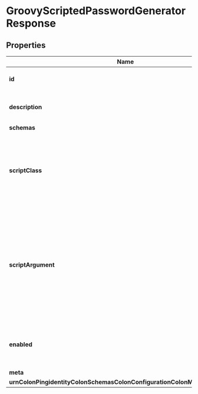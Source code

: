 

# GroovyScriptedPasswordGeneratorResponse


## Properties

| Name | Type | Description | Notes |
|------------ | ------------- | ------------- | -------------|
|**id** | **String** | Name of the Password Generator |  |
|**description** | **String** | A description for this Password Generator |  [optional] |
|**schemas** | **List&lt;EnumgroovyScriptedPasswordGeneratorSchemaUrn&gt;** |  |  |
|**scriptClass** | **String** | The fully-qualified name of the Groovy class providing the logic for the Groovy Scripted Password Generator. |  |
|**scriptArgument** | **List&lt;String&gt;** | The set of arguments used to customize the behavior for the Scripted Password Generator. Each configuration property should be given in the form &#39;name&#x3D;value&#39;. |  [optional] |
|**enabled** | **Boolean** | Indicates whether the Password Generator is enabled for use. |  |
|**meta** | [**MetaMeta**](MetaMeta.md) |  |  [optional] |
|**urnColonPingidentityColonSchemasColonConfigurationColonMessagesColon20** | [**MetaUrnPingidentitySchemasConfigurationMessages20**](MetaUrnPingidentitySchemasConfigurationMessages20.md) |  |  [optional] |




